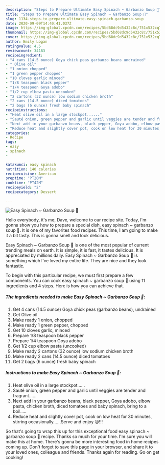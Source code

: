 ```yaml
---
description: "Steps to Prepare Ultimate Easy Spinach ~ Garbanzo Soup 🥣"
title: "Steps to Prepare Ultimate Easy Spinach ~ Garbanzo Soup 🥣"
slug: 1134-steps-to-prepare-ultimate-easy-spinach-garbanzo-soup
date: 2020-09-09T14:40:41.037Z
image: https://img-global.cpcdn.com/recipes/5bd68dc9d5432c8c/751x532cq70/easy-spinach-garbanzo-soup-🥣-recipe-main-photo.jpg
thumbnail: https://img-global.cpcdn.com/recipes/5bd68dc9d5432c8c/751x532cq70/easy-spinach-garbanzo-soup-🥣-recipe-main-photo.jpg
cover: https://img-global.cpcdn.com/recipes/5bd68dc9d5432c8c/751x532cq70/easy-spinach-garbanzo-soup-🥣-recipe-main-photo.jpg
author: Emily Logan
ratingvalue: 4.5
reviewcount: 34183
recipeingredient:
- "4 cans (14.5 ounce) Goya chick peas garbanzo beans undrained"
- " Olive oil"
- "1 onion chopped"
- "1 green pepper chopped"
- "10 cloves garlic minced"
- "1/8 teaspoon black pepper"
- "1/4 teaspoon Goya adobo"
- "1/2 cup elbow pasta uncooked"
- "2 cartons (32 ounce) low sodium chicken broth"
- "2 cans (14.5 ounce) diced tomatoes"
- "2 bags (6 ounce) fresh baby spinach"
recipeinstructions:
- "Heat olive oil in a large stockpot......"
- "Sauté onion, green pepper and garlic until veggies are tender and fragrant......"
- "Next add in your garbanzo beans, black pepper, Goya adobo, elbow pasta, chicken broth, diced tomatoes and baby spinach, bring to a boil....."
- "Reduce heat and slightly cover pot, cook on low heat for 30 minutes, stirring occasionally......Serve and enjoy 😉!!!"
categories:
- Recipe
tags:
- easy
- spinach
- 

katakunci: easy spinach  
nutrition: 140 calories
recipecuisine: American
preptime: "PT20M"
cooktime: "PT42M"
recipeyield: "2"
recipecategory: Dessert

---
```



![Easy Spinach ~ Garbanzo Soup 🥣](https://img-global.cpcdn.com/recipes/5bd68dc9d5432c8c/751x532cq70/easy-spinach-garbanzo-soup-🥣-recipe-main-photo.jpg)

Hello everybody, it's me, Dave, welcome to our recipe site. Today, I'm gonna show you how to prepare a special dish, easy spinach ~ garbanzo soup 🥣. It is one of my favorites food recipes. This time, I am going to make it a bit tasty. This is gonna smell and look delicious.



Easy Spinach ~ Garbanzo Soup 🥣 is one of the most popular of current trending meals on earth. It is simple, it is fast, it tastes delicious. It is appreciated by millions daily. Easy Spinach ~ Garbanzo Soup 🥣 is something which I've loved my entire life. They are nice and they look fantastic.


To begin with this particular recipe, we must first prepare a few components. You can cook easy spinach ~ garbanzo soup 🥣 using 11 ingredients and 4 steps. Here is how you can achieve that.

<!--inarticleads1-->

##### The ingredients needed to make Easy Spinach ~ Garbanzo Soup 🥣:

1. Get 4 cans (14.5 ounce) Goya chick peas (garbanzo beans), undrained
1. Get  Olive oil
1. Make ready 1 onion, chopped
1. Make ready 1 green pepper, chopped
1. Get 10 cloves garlic, minced
1. Prepare 1/8 teaspoon black pepper
1. Prepare 1/4 teaspoon Goya adobo
1. Get 1/2 cup elbow pasta (uncooked)
1. Make ready 2 cartons (32 ounce) low sodium chicken broth
1. Make ready 2 cans (14.5 ounce) diced tomatoes
1. Get 2 bags (6 ounce) fresh baby spinach




<!--inarticleads2-->

##### Instructions to make Easy Spinach ~ Garbanzo Soup 🥣:

1. Heat olive oil in a large stockpot......
1. Sauté onion, green pepper and garlic until veggies are tender and fragrant......
1. Next add in your garbanzo beans, black pepper, Goya adobo, elbow pasta, chicken broth, diced tomatoes and baby spinach, bring to a boil.....
1. Reduce heat and slightly cover pot, cook on low heat for 30 minutes, stirring occasionally......Serve and enjoy 😉!!!




So that's going to wrap this up for this exceptional food easy spinach ~ garbanzo soup 🥣 recipe. Thanks so much for your time. I'm sure you will make this at home. There's gonna be more interesting food in home recipes coming up. Don't forget to save this page in your browser, and share it to your loved ones, colleague and friends. Thanks again for reading. Go on get cooking!
